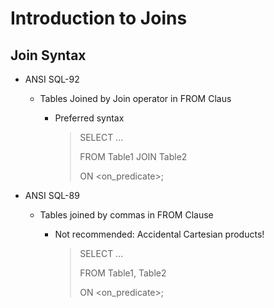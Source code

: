 # Introduction to Joins

## Join Syntax

- ANSI SQL-92

  - Tables Joined by Join operator in FROM Claus

    - Preferred syntax

      > SELECT ...
      >
      > FROM Table1 JOIN Table2
      >
      > ON <on_predicate>;

- ANSI SQL-89

  - Tables joined by commas in FROM Clause

    - Not recommended: Accidental Cartesian products!

      > SELECT ...
      >
      > FROM Table1, Table2
      >
      > ON <on_predicate>;

